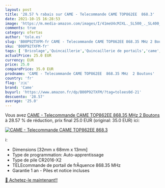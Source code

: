 ```yaml
---
layout: post
title: '28.57 % rabais sur CAME - Telecommande CAME TOP862EE  868.3'
date: 2021-10-15 16:28:53
image: 'https://m.media-amazon.com/images/I/41meU4cMJXL._SL500_._SL400_.jpg'
comments: true
category: ofertas
author: 'tole.es'
slug: 'B00P92TXFM-fr CAME - Telecommande CAME TOP862EE 868.35 MHz 2 Boutons'
sku: 'B00P92TXFM-fr'
tags: [ 'Bricolage','Quincaillerie','Quincaillerie de portails','came', ]
actualPrice: 25.0 EUR
currency: EUR
price: 25.0
comparePrice: 35.0 EUR
prodname: 'CAME - Telecommande CAME TOP862EE  868.35 MHz  2 Boutons'
country: 'fr'
flag: '🇫🇷'
brand: 'Came'
buyurl: 'https://www.amazon.fr/dp/B00P92TXFM/?tag=tolees0d-21'
descuento: '28.57'
average: '25.0'
---
```


Vous avez [CAME - Telecommande CAME TOP862EE  868.35 MHz  2 Boutons](https://www.amazon.fr/dp/B00P92TXFM/?tag=tolees0d-21)  à  28.57 % de réduction, prix final  25.0 EUR (original: 35.0 EUR) ici:

[![CAME - Telecommande CAME TOP862EE  868.3](https://m.media-amazon.com/images/I/41meU4cMJXL._SL500_._SL400_.jpg)](https://www.amazon.fr/dp/B00P92TXFM/?tag=tolees0d-21)

ℹ️:

- Dimensions [32mm x 68mm x 13mm]
- Type de programmation: Auto-apprentissage
- Type de pile CR2016-X2
- TELEcommande de portail de frÃquence 868.35 MHz
- Garantie 1 an - Piles et notice incluses

[🛒 Achetez-le maintenant!!](https://www.amazon.fr/dp/B00P92TXFM/?tag=tolees0d-21)
